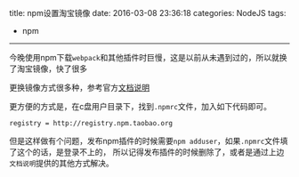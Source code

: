 title: npm设置淘宝镜像
date: 2016-03-08 23:36:18
categories: NodeJS
tags:
- npm
---

今晚使用npm下载`webpack`和其他插件时巨慢，这是以前从未遇到过的，所以就换了淘宝镜像，快了很多

更换镜像方式很多种，参考官方[文档说明](http://npm.taobao.org/)

更方便的方式是，在c盘用户目录下，找到`.npmrc`文件，加入如下代码即可。

```
registry = http://registry.npm.taobao.org
```


但是这样做有个问题，发布npm插件的时候需要`npm adduser`，如果`.npmrc`文件填了这个的话，是登录不上的，
所以记得发布插件的时候删除了，或者是通过上边`文档说明`提供的其他方式解决。